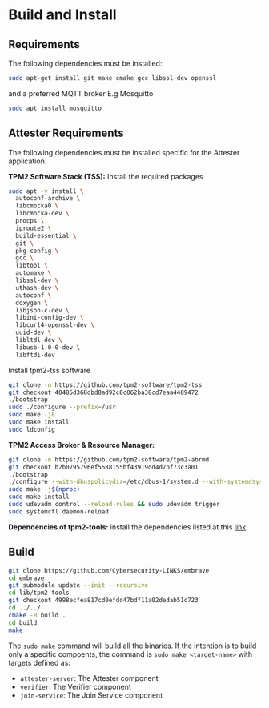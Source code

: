 # Build and Install
## Requirements
The following dependencies must be installed:
```sh
sudo apt-get install git make cmake gcc libssl-dev openssl
```
and a preferred MQTT broker E.g Mosquitto
```sh
sudo apt install mosquitto
```
## Attester Requirements
The following dependencies must be installed specific for the Attester application.

**TPM2 Software Stack (TSS):**
Install the required packages
```sh
sudo apt -y install \
  autoconf-archive \
  libcmocka0 \
  libcmocka-dev \
  procps \
  iproute2 \
  build-essential \
  git \
  pkg-config \
  gcc \
  libtool \
  automake \
  libssl-dev \
  uthash-dev \
  autoconf \
  doxygen \
  libjson-c-dev \
  libini-config-dev \
  libcurl4-openssl-dev \
  uuid-dev \
  libltdl-dev \
  libusb-1.0-0-dev \
  libftdi-dev
```
Install tpm2-tss software
```sh
git clone -n https://github.com/tpm2-software/tpm2-tss
git checkout 40485d368dbd8ad92c8c062ba38cd7eaa4489472
./bootstrap
sudo ./configure --prefix=/usr
sudo make -j8
sudo make install
sudo ldconfig
```
**TPM2 Access Broker & Resource Manager:**

```sh
git clone -n https://github.com/tpm2-software/tpm2-abrmd
git checkout b2b0795796ef5588155bf43919dd4d7bf73c3a01
./bootstrap
./configure --with-dbuspolicydir=/etc/dbus-1/system.d --with-systemdsystemunitdir=/usr/lib/systemd/system --libdir=/usr/lib --prefix=/usr
sudo make -j$(nproc)
sudo make install
sudo udevadm control --reload-rules && sudo udevadm trigger
sudo systemctl daemon-reload
```
**Dependencies of tpm2-tools:**
install the dependencies listed at this [link](https://tpm2-tools.readthedocs.io/en/latest/INSTALL/)

## Build

```sh
git clone https://github.com/Cybersecurity-LINKS/embrave
cd embrave
git submodule update --init --recursive
cd lib/tpm2-tools
git checkout 4998ecfea817cd0efdd47bdf11a02dedab51c723
cd ../../
cmake -B build .
cd build
make
```
The ``sudo make`` command will build all the binaries. If the intention is to build only a specific compoents, the command is ``sudo make <target-name>`` with targets defined as:

- ``attester-server``: The Attester component
- ``verifier``: The Verifier component
- ``join-service``: The Join Service component





